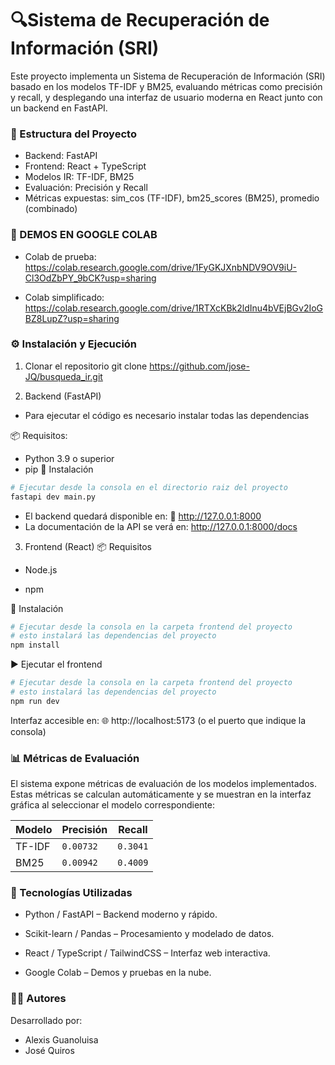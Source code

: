 # 🔍Sistema de Recuperación de Información (SRI)
Este proyecto implementa un Sistema de Recuperación de Información (SRI) basado en los modelos TF-IDF y BM25, evaluando métricas como precisión y recall, y desplegando una interfaz de usuario moderna en React junto con un backend en FastAPI.

### 📂 Estructura del Proyecto
- Backend: FastAPI
- Frontend: React + TypeScript
- Modelos IR: TF-IDF, BM25
- Evaluación: Precisión y Recall
- Métricas expuestas: sim_cos (TF-IDF), bm25_scores (BM25), promedio (combinado)

### 🚀 DEMOS EN GOOGLE COLAB
- Colab de prueba: https://colab.research.google.com/drive/1FyGKJXnbNDV9OV9iU-Cl3OdZbPY_9bCK?usp=sharing

- Colab simplificado: https://colab.research.google.com/drive/1RTXcKBk2ldInu4bVEjBGv2IoGBZ8LupZ?usp=sharing

### ⚙️ Instalación y Ejecución
1. Clonar el repositorio
git clone https://github.com/jose-JQ/busqueda_ir.git

2. Backend (FastAPI)
- Para ejecutar el código es necesario instalar todas las dependencias

📦 Requisitos:
- Python 3.9 o superior
- pip
🔧 Instalación
```python
# Ejecutar desde la consola en el directorio raiz del proyecto
fastapi dev main.py
```
- El backend quedará disponible en:
📍 http://127.0.0.1:8000
- La documentación de la API se verá en:
http://127.0.0.1:8000/docs

3. Frontend (React)
📦 Requisitos
- Node.js

- npm

🔧 Instalación
```python
# Ejecutar desde la consola en la carpeta frontend del proyecto
# esto instalará las dependencias del proyecto
npm install
```

▶️ Ejecutar el frontend
```python
# Ejecutar desde la consola en la carpeta frontend del proyecto
# esto instalará las dependencias del proyecto
npm run dev
```
Interfaz accesible en:
🌐 http://localhost:5173 (o el puerto que indique la consola)

### 📊 Métricas de Evaluación
El sistema expone métricas de evaluación de los modelos implementados. Estas métricas se calculan automáticamente y se muestran en la interfaz gráfica al seleccionar el modelo correspondiente:

| Modelo | Precisión | Recall   |
| ------ | --------- | -------- |
| TF-IDF | `0.00732` | `0.3041` |
| BM25   | `0.00942` | `0.4009` |


### 🧠 Tecnologías Utilizadas
- Python / FastAPI – Backend moderno y rápido.

- Scikit-learn / Pandas – Procesamiento y modelado de datos.

- React / TypeScript / TailwindCSS – Interfaz web interactiva.

- Google Colab – Demos y pruebas en la nube.

### 🧑‍💻 Autores
Desarrollado por:
- Alexis Guanoluisa
- José Quiros

